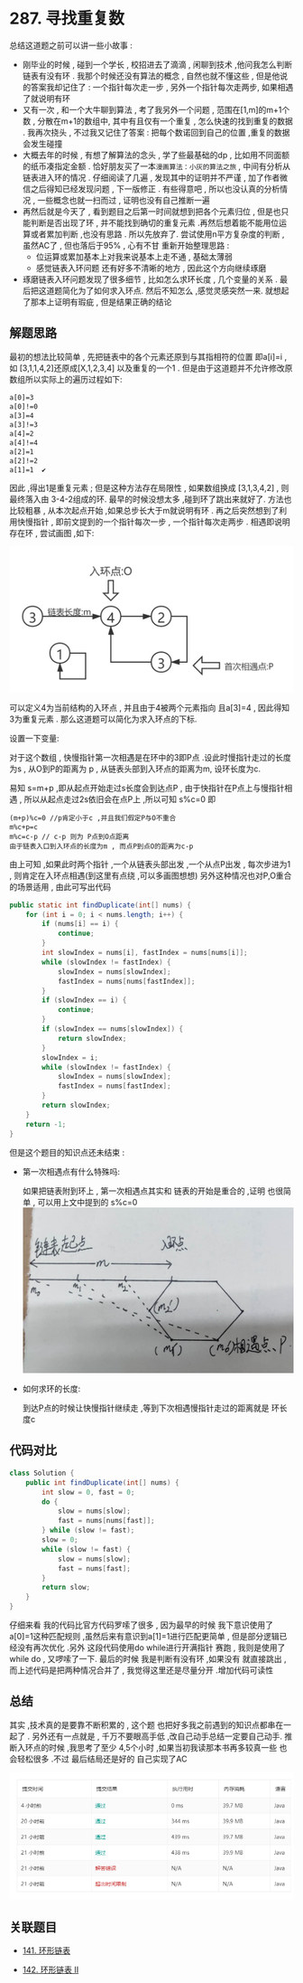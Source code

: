 # 287. 寻找重复数

总结这道题之前可以讲一些小故事 :

* 刚毕业的时候 , 碰到一个学长 , 校招进去了滴滴 , 闲聊到技术 ,他问我怎么判断链表有没有环 . 我那个时候还没有算法的概念 , 自然也就不懂这些 , 但是他说的答案我却记住了 :  一个指针每次走一步 , 另外一个指针每次走两步, 如果相遇了就说明有环
* 又有一次 , 和一个大牛聊到算法 , 考了我另外一个问题 , 范围在[1,m]的m+1个数 , 分散在m+1的数组中, 其中有且仅有一个重复 , 怎么快速的找到重复的数据 . 我再次挠头 , 不过我又记住了答案 : 把每个数诺回到自己的位置 ,重复的数据会发生碰撞
* 大概去年的时候 , 有想了解算法的念头 , 学了些最基础的dp , 比如用不同面额的纸币凑指定金额 . 恰好朋友买了一本`漫画算法：小灰的算法之旅` , 中间有分析从链表进入环的情况 . 仔细阅读了几遍 , 发现其中的证明并不严谨 , 加了作者微信之后得知已经发现问题 , 下一版修正 . 有些得意吧 , 所以也没认真的分析情况 , 一些概念也就一扫而过 , 证明也没有自己推断一遍
* 再然后就是今天了 , 看到题目之后第一时间就想到把各个元素归位 , 但是也只能判断是否出现了环 , 并不能找到确切的重复元素 .再然后想着能不能用位运算或者累加判断 ,也没有思路 . 所以先放弃了. 尝试使用n平方复杂度的判断 , 虽然AC了 , 但也落后于95% , 心有不甘 重新开始整理思路 :
  * 位运算或累加基本上对我来说基本上走不通 , 基础太薄弱
  * 感觉链表入环问题 还有好多不清晰的地方 , 因此这个方向继续琢磨
* 琢磨链表入环问题发现了很多细节 , 比如怎么求环长度 , 几个变量的关系 . 最后把这道题简化为了如何求入环点. 然后不知怎么 ,感觉灵感突然一来. 就想起了那本上证明有瑕疵 , 但是结果正确的结论

## 解题思路

最初的想法比较简单 , 先把链表中的各个元素还原到与其指相符的位置 即a[i]=i , 如 [3,1,1,4,2]还原成[X,1,2,3,4] 以及重复的一个1 . 但是由于这道题并不允许修改原数组所以实际上的遍历过程如下: 

```
a[0]=3
a[0]!=0
a[3]=4
a[3]!=3
a[4]=2
a[4]!=4
a[2]=1
a[2]!=2
a[1]=1  ✔
```

因此 ,得出1是重复元素 ; 但是这种方法存在局限性 , 如果数组换成 [3,1,3,4,2] , 则最终落入由 3-4-2组成的环. 最早的时候没想太多 ,碰到环了跳出来就好了. 方法也比较粗暴 , 从本次起点开始 ,如果总步长大于m就说明有环 . 再之后突然想到了利用快慢指针 , 即前文提到的一个指针每次一步 , 一个指针每次走两步 . 相遇即说明存在环 , 尝试画图 ,如下:

![链表环](link_circle.png)

可以定义4为当前结构的入环点 , 并且由于4被两个元素指向 且a[3]=4 , 因此得知 3为重复元素 . 那么这道题可以简化为求入环点的下标.

设置一下变量:

对于这个数组 , 快慢指针第一次相遇是在环中的3即P点 .设此时慢指针走过的长度为s , 从O到P的距离为 p , 从链表头部到入环点的距离为m, 设环长度为c.

易知 s=m+p ,即从起点开始走过s长度会到达点P , 由于快指针在P点上与慢指针相遇 , 所以从起点走过2s依旧会在点P上 ,所以可知 s%c=0 即 

```
(m+p)%c=0 //p肯定小于c ,并且我们假定P与O不重合
m%c+p=c
m%c=c-p // c-p 则为 P点到O点距离 
由于链表入口到入环点的长度为m , 而点P到点O的距离为c-p
```

由上可知 ,如果此时两个指针 ,一个从链表头部出发 ,一个从点P出发 , 每次步进为1 , 则肯定在入环点相遇(到这里有点绕 ,可以多画图想想)  另外这种情况也对P,O重合的场景适用 , 由此可写出代码

```java
public static int findDuplicate(int[] nums) {
    for (int i = 0; i < nums.length; i++) {
        if (nums[i] == i) {
            continue;
        }
        int slowIndex = nums[i], fastIndex = nums[nums[i]];
        while (slowIndex != fastIndex) {
            slowIndex = nums[slowIndex];
            fastIndex = nums[nums[fastIndex]];
        }
        if (slowIndex == i) {
            continue;
        }
        if (slowIndex == nums[slowIndex]) {
            return slowIndex;
        }
        slowIndex = i;
        while (slowIndex != fastIndex) {
            slowIndex = nums[slowIndex];
            fastIndex = nums[fastIndex];
        }
        return slowIndex;
    }
    return -1;
}
```

但是这个题目的知识点还未结束 : 

* 第一次相遇点有什么特殊吗:

  如果把链表附到环上 , 第一次相遇点其实和 链表的开始是重合的 ,证明 也很简单 , 可以用上文中提到的 s%c=0
![demo](sample.jpg)

   

* 如何求环的长度:

  到达P点的时候让快慢指针继续走 ,等到下次相遇慢指针走过的距离就是 环长度c

## 代码对比

```java
class Solution {
    public int findDuplicate(int[] nums) {
        int slow = 0, fast = 0;
        do {
            slow = nums[slow];
            fast = nums[nums[fast]];
        } while (slow != fast);
        slow = 0;
        while (slow != fast) {
            slow = nums[slow];
            fast = nums[fast];
        }
        return slow;
    }
}
```

仔细来看 我的代码比官方代码罗嗦了很多 , 因为最早的时候 我下意识使用了a[0]=1这种匹配规则 ,虽然后来有意识到a[1]=1进行匹配更简单 , 但是部分逻辑已经没有再次优化 .另外 这段代码使用do while进行开满指针 赛跑 , 我则是使用了while do , 又啰嗦了一下. 最后的时候 我是判断有没有环 ,如果没有 就直接跳出 ,而上述代码是把两种情况合并了 , 我觉得这里还是尽量分开 .增加代码可读性

## 总结

其实 ,技术真的是要靠不断积累的 , 这个题 也把好多我之前遇到的知识点都串在一起了 . 另外还有一点就是 , 千万不要眼高手低 ,改自己动手总结一定要自己动手. 推断入环点的时候 ,我思考了至少 4,5个小时 ,如果当初我读那本书再多较真一些 也会轻松很多 .不过 最后结局还是好的 自己实现了AC

![leet-code](leet-code.png)

## 关联题目

*  [141. 环形链表](https://leetcode-cn.com/problems/linked-list-cycle/)

* [142. 环形链表 II](https://leetcode-cn.com/problems/linked-list-cycle-ii/solution/huan-xing-lian-biao-ii-by-leetcode/)